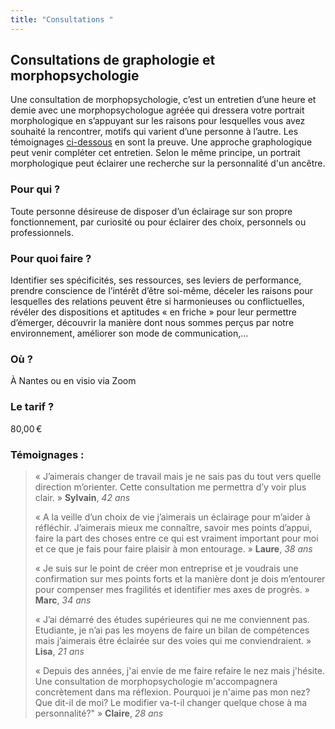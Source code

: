 ```yaml
---
title: "Consultations "
---
```

## Consultations de graphologie et morphopsychologie

Une consultation de morphopsychologie, c’est un entretien d’une heure et demie avec une morphopsychologue agréée qui dressera votre portrait morphologique en s’appuyant sur les raisons pour lesquelles vous avez souhaité la rencontrer, motifs qui varient d’une personne à l’autre. Les témoignages [ci-dessous](#témoignages-) en sont la preuve. Une approche graphologique peut venir compléter cet entretien. Selon le même principe, un portrait morphologique peut éclairer une recherche sur la personnalité d'un ancêtre.

### Pour qui ?

Toute personne désireuse de disposer d’un éclairage sur son propre fonctionnement, par curiosité ou pour éclairer des choix, personnels ou professionnels.

### Pour quoi faire ?

Identifier ses spécificités, ses ressources, ses leviers de performance, prendre conscience de l’intérêt d’être soi-même, déceler les raisons pour lesquelles des relations peuvent être si harmonieuses ou conflictuelles, révéler des dispositions et aptitudes « en friche » pour leur permettre d’émerger, découvrir la manière dont nous sommes perçus par notre environnement, améliorer son mode de communication,…

### Où ?

À Nantes ou en visio via Zoom

### Le tarif ?

80,00 €

### Témoignages :

<blockquote>

« J’aimerais changer de travail mais je ne sais pas du tout vers quelle direction m’orienter. Cette consultation me permettra d’y voir plus clair. »  **Sylvain**, *42 ans*

«  A la veille d’un choix de vie j’aimerais un éclairage pour m’aider à réfléchir. J’aimerais mieux me connaître, savoir mes points d’appui, faire la part des choses entre ce qui est vraiment important pour moi et ce que je fais pour faire plaisir à mon entourage. » **Laure**, *38 ans*

« Je suis sur le point de créer mon entreprise et je voudrais une confirmation sur mes points forts et la manière dont je dois m’entourer pour compenser mes fragilités et identifier mes axes de progrès. » **Marc**, *34 ans*

«  J’ai démarré des études supérieures qui ne me conviennent pas. Etudiante, je n’ai pas les moyens de faire un bilan de compétences mais j’aimerais être éclairée sur des voies qui me conviendraient.  » **Lisa**, *21 ans*

«  Depuis des années, j'ai envie de me faire refaire le nez mais j'hésite. Une consultation de morphopsychologie m'accompagnera concrètement dans ma réflexion. Pourquoi je n'aime pas mon nez? Que dit-il de moi? Le modifier va-t-il changer quelque chose à ma personnalité?"   » **Claire**, *28 ans*

</blockquote>